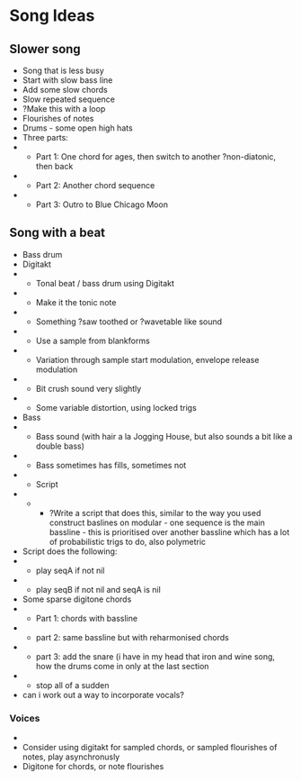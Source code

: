 # Song Ideas

## Slower song
- Song that is less busy
- Start with slow bass line
- Add some slow chords
- Slow repeated sequence
- ?Make this with a loop
- Flourishes of notes
- Drums - some open high hats
- Three parts:
- - Part 1: One chord for ages, then switch to another ?non-diatonic, then back
- - Part 2: Another chord sequence
- - Part 3: Outro to Blue Chicago Moon

## Song with a beat
- Bass drum
 - Digitakt
- - Tonal beat / bass drum using Digitakt
- - Make it the tonic note
- - Something ?saw toothed or ?wavetable like sound
- - Use a sample from blankforms
- - Variation through sample start modulation, envelope release modulation
- - Bit crush sound very slightly
- - Some variable distortion, using locked trigs
- Bass
- - Bass sound (with hair a la Jogging House, but also sounds a bit like a double bass)
- - Bass sometimes has fills, sometimes not
- - Script
- - - ?Write a script that does this, similar to the way you used construct baslines on modular - one sequence is the main bassline - this is prioritised over another bassline which has a lot of probabilistic trigs to do, also polymetric
- Script does the following:
- - play seqA if not nil
- - play seqB if not nil and seqA is nil
- Some sparse digitone chords
- - Part 1: chords with bassline
- - part 2: same bassline but with reharmonised chords
- - part 3: add the snare (i have in my head that iron and wine song, how the drums come in only at the last section
- - stop all of a sudden
- can i work out a way to incorporate vocals?

### Voices

- 
- Consider using digitakt for sampled chords, or sampled flourishes of notes, play asynchronusly
- Digitone for chords, or note flourishes
